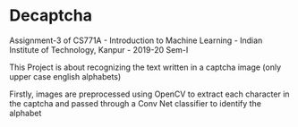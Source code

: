 # Decaptcha

Assignment-3 of CS771A - Introduction to Machine Learning - Indian Institute of Technology, Kanpur - 2019-20 Sem-I

This Project is about recognizing the text written in a captcha image (only upper case english alphabets)

Firstly, images are preprocessed using OpenCV to extract each character in the captcha and passed through a Conv Net classifier to identify the alphabet
